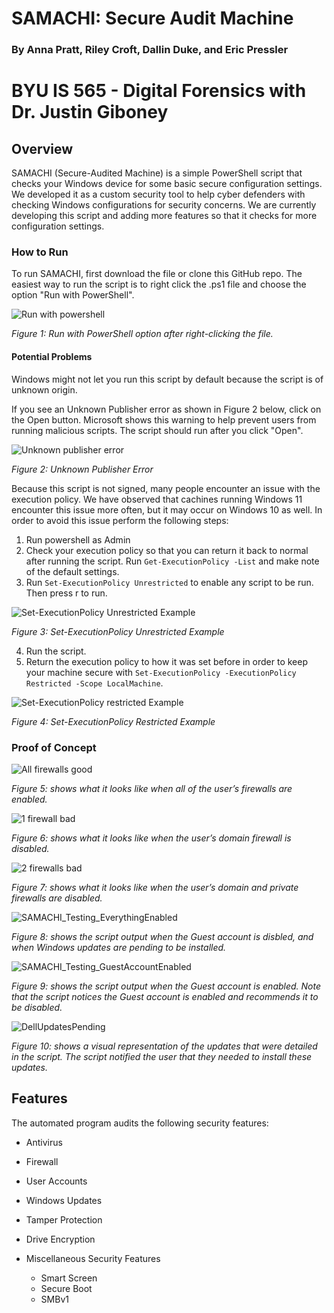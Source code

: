 # SAMACHI: Secure Audit Machine
### By Anna Pratt, Riley Croft, Dallin Duke, and Eric Pressler
# BYU IS 565 - Digital Forensics with Dr. Justin Giboney

## Overview
SAMACHI (Secure-Audited Machine) is a simple PowerShell script that checks your Windows device for some basic secure configuration settings. We developed it as a custom security tool to help cyber defenders with checking Windows configurations for security concerns. We are currently developing this script and adding more features so that it checks for more configuration settings.


### How to Run
To run SAMACHI, first download the file or clone this GitHub repo. The easiest way to run the script is to right click the .ps1 file and choose the option "Run with PowerShell".

![Run with powershell](/run-with-powershell.png)

*Figure 1: Run with PowerShell option after right-clicking the file.*

#### Potential Problems

Windows might not let you run this script by default because the script is of unknown origin. 

If you see an Unknown Publisher error as shown in Figure 2 below, click on the Open button. Microsoft shows this warning to help prevent users from running malicious scripts. The script should run after you click "Open".

![Unknown publisher error](/unknown-publisher.png)

*Figure 2: Unknown Publisher Error*

Because this script is not signed, many people encounter an issue with the execution policy. We have observed that cachines running Windows 11 encounter this issue more often, but it may occur on Windows 10 as well. In order to avoid this issue perform the following steps:
1. Run powershell as Admin
2. Check your execution policy so that you can return it back to normal after running the script. Run `Get-ExecutionPolicy -List` and make note of the default settings.
3. Run `Set-ExecutionPolicy Unrestricted` to enable any script to be run. Then press r to run.

![Set-ExecutionPolicy Unrestricted Example](/execution-policy-unrestricted.png)

*Figure 3: Set-ExecutionPolicy Unrestricted Example*

4. Run the script.
5. Return the execution policy to how it was set before in order to keep your machine secure with `Set-ExecutionPolicy -ExecutionPolicy Restricted -Scope LocalMachine`.

![Set-ExecutionPolicy restricted Example](/execution-policy-restricted.png)

*Figure 4: Set-ExecutionPolicy Restricted Example*


### Proof of Concept

![All firewalls good](/all-firewalls-good.png)

*Figure 5: shows what it looks like when all of the user’s firewalls are enabled.*


![1 firewall bad](/domain-firewall-disabled.png)

*Figure 6: shows what it looks like when the user’s domain firewall is disabled.*


![2 firewalls bad](/2-firewalls-disabled.png)

*Figure 7: shows what it looks like when the user’s domain and private firewalls are disabled.*


![SAMACHI_Testing_EverythingEnabled](/SAMACHI_Testing_EverythingEnabled.png)

*Figure 8: shows the script output when the Guest account is disbled, and when Windows updates are pending to be installed.*
 

![SAMACHI_Testing_GuestAccountEnabled](/SAMACHI_Testing_GuestAccountEnabled.png)

*Figure 9: shows the script output when the Guest account is enabled. Note that the script notices the Guest account is enabled and recommends it to be disabled.*


![DellUpdatesPending](/DellUpdatesPending.png) 

*Figure 10: shows a visual representation of the updates that were detailed in the script. The script notified the user that they needed to install these updates.*



## Features
The automated program audits the following security features:

* Antivirus
* Firewall
* User Accounts
* Windows Updates
* Tamper Protection
* Drive Encryption
* Miscellaneous Security Features

    * Smart Screen
    * Secure Boot
    * SMBv1 
    